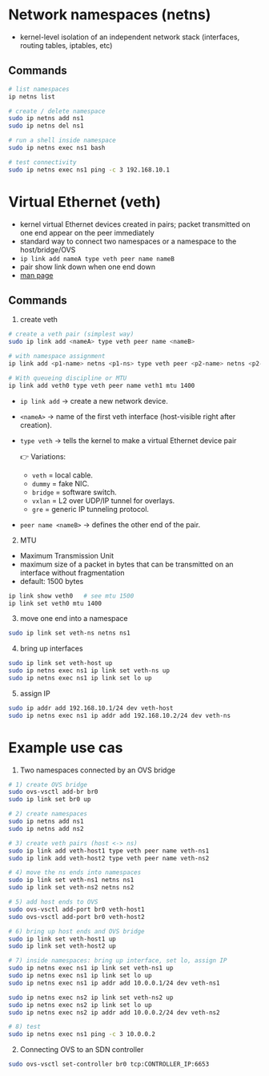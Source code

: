 # Network namespaces (netns)
- kernel-level isolation of an independent network stack (interfaces, routing tables, iptables, etc)
## Commands
```bash
# list namespaces
ip netns list

# create / delete namespace
sudo ip netns add ns1
sudo ip netns del ns1

# run a shell inside namespace
sudo ip netns exec ns1 bash

# test connectivity
sudo ip netns exec ns1 ping -c 3 192.168.10.1
```
# Virtual Ethernet (veth)
- kernel virtual Ethernet devices created in pairs; packet transmitted on one end appear on the peer immediately
- standard way to connect two namespaces or a namespace to the host/bridge/OVS
- `ip link add nameA type veth peer name nameB`
- pair show link down when one end down
- [man page](https://man7.org/linux/man-pages/man4/veth.4.html)

## Commands
1. create veth
```bash
# create a veth pair (simplest way)
sudo ip link add <nameA> type veth peer name <nameB>

# with namespace assignment
ip link add <p1-name> netns <p1-ns> type veth peer <p2-name> netns <p2-ns>

# With queueing discipline or MTU
ip link add veth0 type veth peer name veth1 mtu 1400

```
- `ip link add` → create a new network device.
- `<nameA>` → name of the first veth interface (host-visible right after creation).
- `type veth` → tells the kernel to make a virtual Ethernet device pair 

    👉 Variations:
    - `veth` = local cable.
    - `dummy` = fake NIC.
    - `bridge` = software switch.
    - `vxlan` = L2 over UDP/IP tunnel for overlays.
    - `gre` = generic IP tunneling protocol.
- `peer name <nameB>` → defines the other end of the pair.

2. MTU
- Maximum Transmission Unit
- maximum size of a packet in bytes that can be transmitted on an interface without fragmentation
- default: 1500 bytes
```bash
ip link show veth0   # see mtu 1500
ip link set veth0 mtu 1400

```
3.  move one end into a namespace
```bash
sudo ip link set veth-ns netns ns1
```
4. bring up interfaces
```bash
sudo ip link set veth-host up
sudo ip netns exec ns1 ip link set veth-ns up
sudo ip netns exec ns1 ip link set lo up
```
5. assign IP
```bash
sudo ip addr add 192.168.10.1/24 dev veth-host
sudo ip netns exec ns1 ip addr add 192.168.10.2/24 dev veth-ns
```

# Example use cas
1. Two namespaces connected by an OVS bridge
```bash
# 1) create OVS bridge
sudo ovs-vsctl add-br br0
sudo ip link set br0 up

# 2) create namespaces
sudo ip netns add ns1
sudo ip netns add ns2

# 3) create veth pairs (host <-> ns)
sudo ip link add veth-host1 type veth peer name veth-ns1
sudo ip link add veth-host2 type veth peer name veth-ns2

# 4) move the ns ends into namespaces
sudo ip link set veth-ns1 netns ns1
sudo ip link set veth-ns2 netns ns2

# 5) add host ends to OVS
sudo ovs-vsctl add-port br0 veth-host1
sudo ovs-vsctl add-port br0 veth-host2

# 6) bring up host ends and OVS bridge
sudo ip link set veth-host1 up
sudo ip link set veth-host2 up

# 7) inside namespaces: bring up interface, set lo, assign IP
sudo ip netns exec ns1 ip link set veth-ns1 up
sudo ip netns exec ns1 ip link set lo up
sudo ip netns exec ns1 ip addr add 10.0.0.1/24 dev veth-ns1

sudo ip netns exec ns2 ip link set veth-ns2 up
sudo ip netns exec ns2 ip link set lo up
sudo ip netns exec ns2 ip addr add 10.0.0.2/24 dev veth-ns2

# 8) test
sudo ip netns exec ns1 ping -c 3 10.0.0.2
```

2. Connecting OVS to an SDN controller
```bash
sudo ovs-vsctl set-controller br0 tcp:CONTROLLER_IP:6653

```